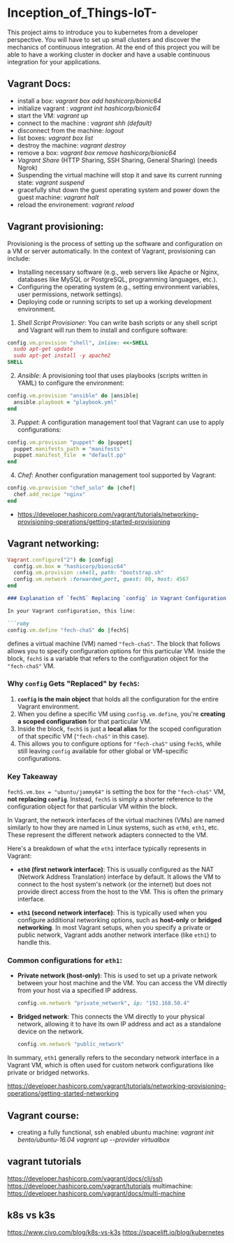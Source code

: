

# Inception_of_Things-IoT-
This project aims to introduce you to kubernetes from a developer perspective. You will have to set up small clusters and discover the mechanics of continuous integration. At the end of this project you will be able to have a working cluster in docker and have a usable continuous integration for your applications. 

## Vagrant Docs:

* install a box: *vagrant box add hashicorp/bionic64*
* initialize vagrant : *vagrant init hashicorp/bionic64*
* start the VM: *vagrant up*
* connect to the machine : *vagrant shh (default)*
* disconnect from the machine: *logout*
* list boxes: *vagrant box list*
* destroy the machine: *vagrant destroy*
* remove a box: *vagrant box remove hashicorp/bionic64*
* *Vagrant Share* (HTTP Sharing, SSH Sharing, General Sharing) (needs Ngrok)
* Suspending the virtual machine will stop it and save its current running state: *vagrant suspend*
* gracefully shut down the guest operating system and power down the guest machine: *vagrant halt*
* reload the environement: *vagrant reload*

## Vagrant provisioning:
Provisioning is the process of setting up the software and configuration on a VM or server automatically. In the context of Vagrant, provisioning can include:

* Installing necessary software (e.g., web servers like Apache or Nginx, databases like MySQL or PostgreSQL, programming languages, etc.).
* Configuring the operating system (e.g., setting environment variables, user permissions, network settings).
* Deploying code or running scripts to set up a working development environment.

1. *Shell Script Provisioner*: You can write bash scripts or any shell script and Vagrant will run them to install and configure software:

```ruby
config.vm.provision "shell", inline: <<-SHELL
  sudo apt-get update
  sudo apt-get install -y apache2
SHELL
```

2. *Ansible*: A provisioning tool that uses playbooks (scripts written in YAML) to configure the environment:

```ruby
config.vm.provision "ansible" do |ansible|
  ansible.playbook = "playbook.yml"
end
```

3. *Puppet*: A configuration management tool that Vagrant can use to apply configurations:

```ruby
config.vm.provision "puppet" do |puppet|
  puppet.manifests_path = "manifests"
  puppet.manifest_file  = "default.pp"
end
```

4. *Chef*: Another configuration management tool supported by Vagrant:

```ruby
config.vm.provision "chef_solo" do |chef|
  chef.add_recipe "nginx"
end
```

* https://developer.hashicorp.com/vagrant/tutorials/networking-provisioning-operations/getting-started-provisioning

## Vagrant networking:

```ruby
Vagrant.configure("2") do |config|
  config.vm.box = "hashicorp/bionic64"
  config.vm.provision :shell, path: "bootstrap.sh"
  config.vm.network :forwarded_port, guest: 80, host: 4567
end
```

```markdown
### Explanation of `fechS` Replacing `config` in Vagrant Configuration

In your Vagrant configuration, this line:

```ruby
config.vm.define "fech-chaS" do |fechS|
```

defines a virtual machine (VM) named `"fech-chaS"`. The block that follows allows you to specify configuration options for this particular VM. Inside the block, `fechS` is a variable that refers to the configuration object for the `"fech-chaS"` VM.

### Why `config` Gets "Replaced" by `fechS`:

1. **`config` is the main object** that holds all the configuration for the entire Vagrant environment.
2. When you define a specific VM using `config.vm.define`, you're **creating a scoped configuration** for that particular VM.
3. Inside the block, `fechS` is just a **local alias** for the scoped configuration of that specific VM (`"fech-chaS"` in this case).
4. This allows you to configure options for `"fech-chaS"` using `fechS`, while still leaving `config` available for other global or VM-specific configurations.

### Key Takeaway

`fechS.vm.box = "ubuntu/jammy64"` is setting the box for the `"fech-chaS"` VM, **not replacing `config`**. Instead, `fechS` is simply a shorter reference to the configuration object for that particular VM within the block.

In Vagrant, the network interfaces of the virtual machines (VMs) are named similarly to how they are named in Linux systems, such as `eth0`, `eth1`, etc. These represent the different network adapters connected to the VM.

Here's a breakdown of what the `eth1` interface typically represents in Vagrant:

- **`eth0` (first network interface)**: This is usually configured as the NAT (Network Address Translation) interface by default. It allows the VM to connect to the host system's network (or the internet) but does not provide direct access from the host to the VM. This is often the primary interface.

- **`eth1` (second network interface)**: This is typically used when you configure additional networking options, such as **host-only** or **bridged networking**. In most Vagrant setups, when you specify a private or public network, Vagrant adds another network interface (like `eth1`) to handle this.

### Common configurations for `eth1`:
- **Private network (host-only)**: This is used to set up a private network between your host machine and the VM. You can access the VM directly from your host via a specified IP address.
  
  ```ruby
  config.vm.network "private_network", ip: "192.168.50.4"
  ```

- **Bridged network**: This connects the VM directly to your physical network, allowing it to have its own IP address and act as a standalone device on the network.
  
  ```ruby
  config.vm.network "public_network"
  ```

In summary, `eth1` generally refers to the secondary network interface in a Vagrant VM, which is often used for custom network configurations like private or bridged networks.

https://developer.hashicorp.com/vagrant/tutorials/networking-provisioning-operations/getting-started-networking

## Vagrant course:
* creating a fully functional, ssh enabled ubuntu machine:
*vagrant init bento/ubuntu-16.04*
*vagrant up --provider virtualbox*

## vagrant tutorials
https://developer.hashicorp.com/vagrant/docs/cli/ssh
https://developer.hashicorp.com/vagrant/tutorials
multimachine: https://developer.hashicorp.com/vagrant/docs/multi-machine

## k8s vs k3s
https://www.civo.com/blog/k8s-vs-k3s
https://spacelift.io/blog/kubernetes
